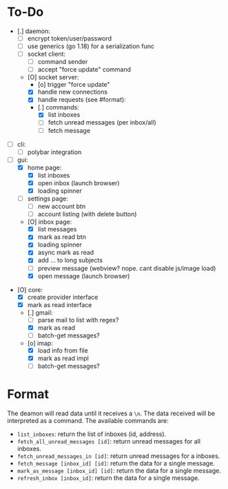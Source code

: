 # To-Do

- [.] daemon:
  - [ ] encrypt token/user/password
  - [ ] use generics (go 1.18) for a serialization func
  - [ ] socket client:
    - [ ] command sender
    - [ ] accept "force update" command
  - [O] socket server:
    - [o] trigger "force update"
    - [X] handle new connections
    - [X] handle requests (see #format):
    - [.] commands:
      - [X] list inboxes
      - [ ] fetch unread messages (per inbox/all)
      - [ ] fetch message
- [ ] cli:
  - [ ] polybar integration
- [ ] gui:
  - [X] home page:
    - [X] list inboxes 
    - [X] open inbox (launch browser)
    - [X] loading spinner
  - [ ] settings page:
    - [ ] new account btn
    - [ ] account listing (with delete button)
  - [O] inbox page:
    - [X] list messages 
    - [X] mark as read btn
    - [X] loading spinner
    - [X] async mark as read
    - [X] add ... to long subjects
    - [ ] preview message (webview? nope. cant disable js/image load)
    - [X] open message (launch browser)
- [O] core:
  - [X] create provider interface
  - [X] mark as read interface
  - [.] gmail:
    - [ ] parse mail to list with regex?
    - [X] mark as read
    - [ ] batch-get messages?
  - [o] imap:
    - [X] load info from file
    - [X] mark as read impl
    - [ ] batch-get messages?

# Format

The deamon will read data until it receives a `\n`. The data received will be
interpreted as a command. The available commands are:

- `list_inboxes`: return the list of inboxes (id, address).
- `fetch_all_unread_messages [id]`: return unread messages for all inboxes.
- `fetch_unread_messages_in [id]`: return unread messages for a inboxes.
- `fetch_message [inbox_id] [id]`: return the data for a single message.
- `mark_as_message [inbox_id] [id]`: return the data for a single message.
- `refresh_inbox [inbox_id]`: return the data for a single message.
